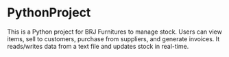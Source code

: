 # PythonProject
This is a Python project for BRJ Furnitures to manage stock. Users can view items, sell to customers, purchase from suppliers, and generate invoices. It reads/writes data from a text file and updates stock in real-time.
